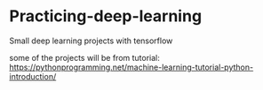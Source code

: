 # Practicing-deep-learning
Small deep learning projects with tensorflow

some of the projects will be from tutorial: https://pythonprogramming.net/machine-learning-tutorial-python-introduction/